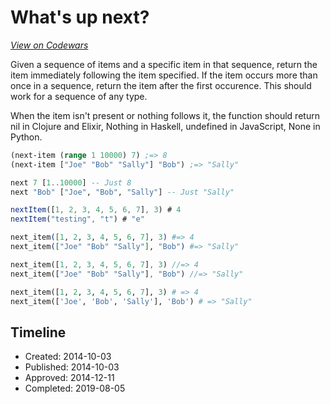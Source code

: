 # What's up next?
[*View on Codewars*](https://www.codewars.com/kata/whats-up-next)

Given a sequence of items and a specific item in that sequence, return the item immediately following the item specified. If the item occurs more than once in a sequence, return the item after the first occurence. This should work for a sequence of any type.

When the item isn't present or nothing follows it, the function should return nil in Clojure and Elixir, Nothing in Haskell, undefined in JavaScript, None in Python.

```clojure
(next-item (range 1 10000) 7) ;=> 8
(next-item ["Joe" "Bob" "Sally"] "Bob") ;=> "Sally"
```

```haskell
next 7 [1..10000] -- Just 8
next "Bob" ["Joe", "Bob", "Sally"] -- Just "Sally"
```

```javascript
nextItem([1, 2, 3, 4, 5, 6, 7], 3) # 4
nextItem("testing", "t") # "e"
```
```elixir
next_item([1, 2, 3, 4, 5, 6, 7], 3) #=> 4
next_item(["Joe" "Bob" "Sally"], "Bob") #=> "Sally"
```
```rust
next_item([1, 2, 3, 4, 5, 6, 7], 3) //=> 4
next_item(["Joe" "Bob" "Sally"], "Bob") //=> "Sally"
```
```python
next_item([1, 2, 3, 4, 5, 6, 7], 3) # => 4
next_item(['Joe', 'Bob', 'Sally'], 'Bob') # => "Sally"
```


## Timeline
- Created: 2014-10-03
- Published: 2014-10-03
- Approved: 2014-12-11
- Completed: 2019-08-05